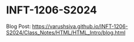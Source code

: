 # INFT-1206-S2024

Blog Post: https://varushsiva.github.io/INFT-1206-S2024/Class_Notes/HTML/HTML_Intro/blog.html
